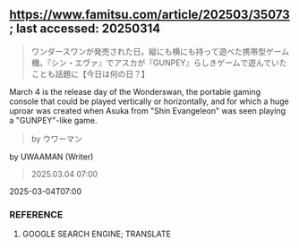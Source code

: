 ## https://www.famitsu.com/article/202503/35073; last accessed: 20250314

> ワンダースワンが発売された日。縦にも横にも持って遊べた携帯型ゲーム機。『シン・エヴァ』でアスカが『GUNPEY』らしきゲームで遊んでいたことも話題に【今日は何の日？】

March 4 is the release day of the Wonderswan, the portable gaming console that could be played vertically or horizontally, and for which a huge uproar was created when Asuka from "Shin Evangeleon" was seen playing a "GUNPEY"-like game.

> by ウワーマン

by UWAAMAN (Writer)

> 2025.03.04 07:00

2025-03-04T07:00

### REFERENCE

1) GOOGLE SEARCH ENGINE; TRANSLATE